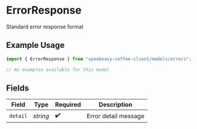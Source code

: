# ErrorResponse

Standard error response format

## Example Usage

```typescript
import { ErrorResponse } from "speakeasy-coffee-client/models/errors";

// No examples available for this model
```

## Fields

| Field                | Type                 | Required             | Description          |
| -------------------- | -------------------- | -------------------- | -------------------- |
| `detail`             | *string*             | :heavy_check_mark:   | Error detail message |